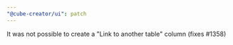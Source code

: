 ```yaml
---
"@cube-creator/ui": patch
---
```


It was not possible to create a "Link to another table" column (fixes #1358)
